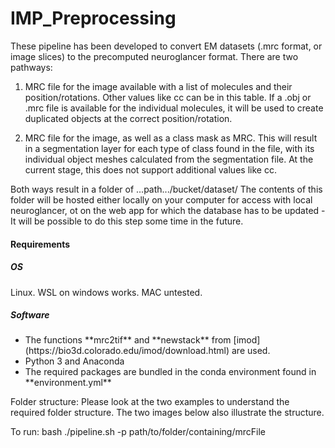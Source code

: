 # IMP_Preprocessing

These pipeline has been developed to convert EM datasets (.mrc format, or image slices) to the precomputed neuroglancer format. There are two pathways:

1) MRC file for the image available with a list of molecules and their position/rotations. Other values like cc can be in this table. If a .obj or .mrc file is available for the individual molecules, it will be used to create duplicated objects at the correct position/rotation. 
  
2) MRC file for the image, as well as a class mask as MRC. This will result in a segmentation layer for each type of class found in the file, with its individual object meshes calculated from the segmentation file. At the current stage, this does not support additional values like cc.

Both ways result in a folder of ...path.../bucket/dataset/
The contents of this folder will be hosted either locally on your computer for access with local neuroglancer, ot on the web app for which the database has to be updated - It will be possible to do this step some time in the future.
  

<h4>Requirements</h4>
<h5>OS</h5>
Linux. WSL on windows works. MAC untested.

<h5>Software</h5>
<ul>
  <li>The functions **mrc2tif** and **newstack** from [imod](https://bio3d.colorado.edu/imod/download.html) are used.</li>
  <li>Python 3 and Anaconda</li>
  <li>The required packages are bundled in the conda environment found in **environment.yml**</li>
</ul>

Folder structure:
Please look at the two examples to understand the required folder structure. The two images below also illustrate the structure.


To run:
  bash ./pipeline.sh -p path/to/folder/containing/mrcFile
